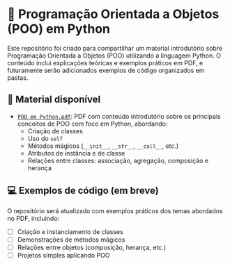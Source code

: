 # 🐍 Programação Orientada a Objetos (POO) em Python

Este repositório foi criado para compartilhar um material introdutório sobre Programação Orientada a Objetos (POO) utilizando a linguagem Python. O conteúdo inclui explicações teóricas e exemplos práticos em PDF, e futuramente serão adicionados exemplos de código organizados em pastas.

## 📄 Material disponível

- [`POO em Python.pdf`](poo_py.pdf): PDF com conteúdo introdutório sobre os principais conceitos de POO com foco em Python, abordando:
  - Criação de classes
  - Uso do `self`
  - Métodos mágicos (`__init__`, `__str__`, `__call__`, etc.)
  - Atributos de instância e de classe
  - Relações entre classes: associação, agregação, composição e herança

## 💻 Exemplos de código (em breve)

O repositório será atualizado com exemplos práticos dos temas abordados no PDF, incluindo:

- [ ] Criação e instanciamento de classes
- [ ] Demonstrações de métodos mágicos
- [ ] Relações entre objetos (composição, herança, etc.)
- [ ] Projetos simples aplicando POO
